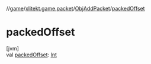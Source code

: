 //[game](../../../index.md)/[xlitekt.game.packet](../index.md)/[ObjAddPacket](index.md)/[packedOffset](packed-offset.md)

# packedOffset

[jvm]\
val [packedOffset](packed-offset.md): [Int](https://kotlinlang.org/api/latest/jvm/stdlib/kotlin/-int/index.html)

